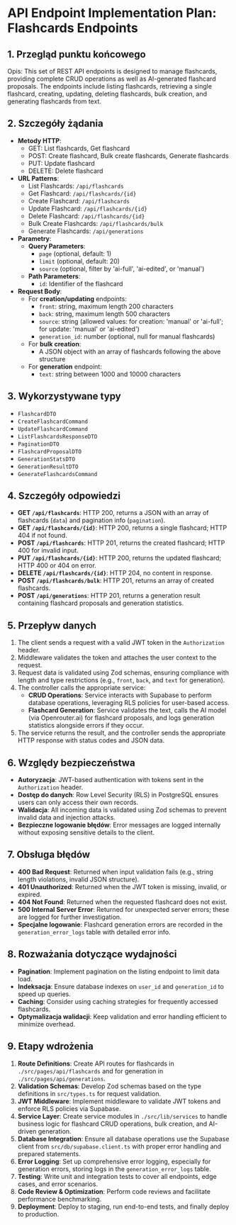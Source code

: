 # API Endpoint Implementation Plan: Flashcards Endpoints

## 1. Przegląd punktu końcowego
Opis: This set of REST API endpoints is designed to manage flashcards, providing complete CRUD operations as well as AI-generated flashcard proposals. The endpoints include listing flashcards, retrieving a single flashcard, creating, updating, deleting flashcards, bulk creation, and generating flashcards from text.

## 2. Szczegóły żądania
- **Metody HTTP**:
  - GET: List flashcards, Get flashcard
  - POST: Create flashcard, Bulk create flashcards, Generate flashcards
  - PUT: Update flashcard
  - DELETE: Delete flashcard
- **URL Patterns**:
  - List Flashcards: `/api/flashcards`
  - Get Flashcard: `/api/flashcards/{id}`
  - Create Flashcard: `/api/flashcards`
  - Update Flashcard: `/api/flashcards/{id}`
  - Delete Flashcard: `/api/flashcards/{id}`
  - Bulk Create Flashcards: `/api/flashcards/bulk`
  - Generate Flashcards: `/api/generations`
- **Parametry**:
  - **Query Parameters**:
    - `page` (optional, default: 1)
    - `limit` (optional, default: 20)
    - `source` (optional, filter by 'ai-full', 'ai-edited', or 'manual')
  - **Path Parameters**:
    - `id`: Identifier of the flashcard
- **Request Body**:
  - For **creation/updating** endpoints:
    - `front`: string, maximum length 200 characters
    - `back`: string, maximum length 500 characters
    - `source`: string (allowed values: for creation: 'manual' or 'ai-full'; for update: 'manual' or 'ai-edited')
    - `generation_id`: number (optional, null for manual flashcards)
  - For **bulk creation**:
    - A JSON object with an array of flashcards following the above structure
  - For **generation** endpoint:
    - `text`: string between 1000 and 10000 characters

## 3. Wykorzystywane typy
- `FlashcardDTO`
- `CreateFlashcardCommand`
- `UpdateFlashcardCommand`
- `ListFlashcardsResponseDTO`
- `PaginationDTO`
- `FlashcardProposalDTO`
- `GenerationStatsDTO`
- `GenerationResultDTO`
- `GenerateFlashcardsCommand`

## 4. Szczegóły odpowiedzi
- **GET `/api/flashcards`**: HTTP 200, returns a JSON with an array of flashcards (`data`) and pagination info (`pagination`).
- **GET `/api/flashcards/{id}`**: HTTP 200, returns a single flashcard; HTTP 404 if not found.
- **POST `/api/flashcards`**: HTTP 201, returns the created flashcard; HTTP 400 for invalid input.
- **PUT `/api/flashcards/{id}`**: HTTP 200, returns the updated flashcard; HTTP 400 or 404 on error.
- **DELETE `/api/flashcards/{id}`**: HTTP 204, no content in response.
- **POST `/api/flashcards/bulk`**: HTTP 201, returns an array of created flashcards.
- **POST `/api/generations`**: HTTP 201, returns a generation result containing flashcard proposals and generation statistics.

## 5. Przepływ danych
1. The client sends a request with a valid JWT token in the `Authorization` header.
2. Middleware validates the token and attaches the user context to the request.
3. Request data is validated using Zod schemas, ensuring compliance with length and type restrictions (e.g., `front`, `back`, and `text` for generation).
4. The controller calls the appropriate service:
   - **CRUD Operations**: Service interacts with Supabase to perform database operations, leveraging RLS policies for user-based access.
   - **Flashcard Generation**: Service validates the text, calls the AI model (via Openrouter.ai) for flashcard proposals, and logs generation statistics alongside errors if they occur.
5. The service returns the result, and the controller sends the appropriate HTTP response with status codes and JSON data.

## 6. Względy bezpieczeństwa
- **Autoryzacja**: JWT-based authentication with tokens sent in the `Authorization` header.
- **Dostęp do danych**: Row Level Security (RLS) in PostgreSQL ensures users can only access their own records.
- **Walidacja**: All incoming data is validated using Zod schemas to prevent invalid data and injection attacks.
- **Bezpieczne logowanie błędów**: Error messages are logged internally without exposing sensitive details to the client.

## 7. Obsługa błędów
- **400 Bad Request**: Returned when input validation fails (e.g., string length violations, invalid JSON structure).
- **401 Unauthorized**: Returned when the JWT token is missing, invalid, or expired.
- **404 Not Found**: Returned when the requested flashcard does not exist.
- **500 Internal Server Error**: Returned for unexpected server errors; these are logged for further investigation.
- **Specjalne logowanie**: Flashcard generation errors are recorded in the `generation_error_logs` table with detailed error info.

## 8. Rozważania dotyczące wydajności
- **Pagination**: Implement pagination on the listing endpoint to limit data load.
- **Indeksacja**: Ensure database indexes on `user_id` and `generation_id` to speed up queries.
- **Caching**: Consider using caching strategies for frequently accessed flashcards.
- **Optymalizacja walidacji**: Keep validation and error handling efficient to minimize overhead.

## 9. Etapy wdrożenia
1. **Route Definitions**: Create API routes for flashcards in `./src/pages/api/flashcards` and for generation in `./src/pages/api/generations`.
2. **Validation Schemas**: Develop Zod schemas based on the type definitions in `src/types.ts` for request validation.
3. **JWT Middleware**: Implement middleware to validate JWT tokens and enforce RLS policies via Supabase.
4. **Service Layer**: Create service modules in `./src/lib/services` to handle business logic for flashcard CRUD operations, bulk creation, and AI-driven generation.
5. **Database Integration**: Ensure all database operations use the Supabase client from `src/db/supabase.client.ts` with proper error handling and prepared statements.
6. **Error Logging**: Set up comprehensive error logging, especially for generation errors, storing logs in the `generation_error_logs` table.
7. **Testing**: Write unit and integration tests to cover all endpoints, edge cases, and error scenarios.
8. **Code Review & Optimization**: Perform code reviews and facilitate performance benchmarking.
9. **Deployment**: Deploy to staging, run end-to-end tests, and finally deploy to production. 